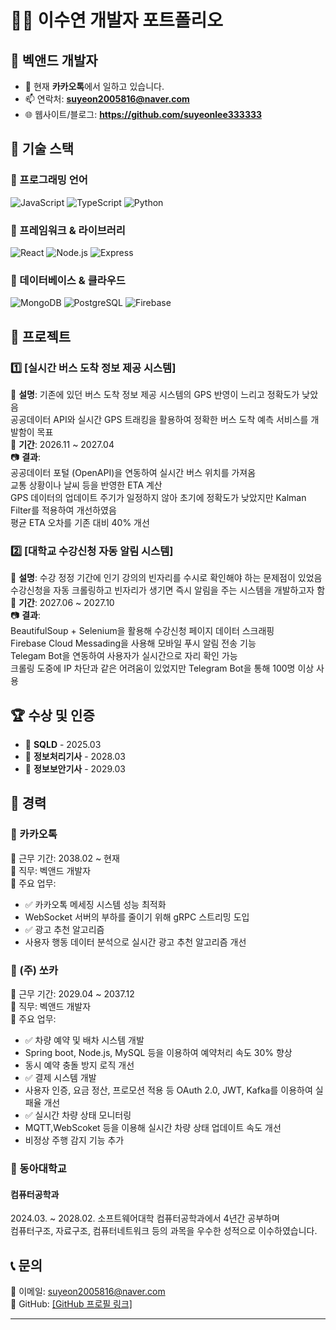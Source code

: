 # 🧑‍💻 이수연 개발자 포트폴리오

## 👋 벡앤드 개발자  

- 🔭 현재 **카카오톡**에서 일하고 있습니다.  
- 📫 연락처: **suyeon2005816@naver.com**
- 🌐 웹사이트/블로그: **https://github.com/suyeonlee333333**

## 🚀 기술 스택

### 🔹 프로그래밍 언어
![JavaScript](https://img.shields.io/badge/JavaScript-F7DF1E?style=for-the-badge&logo=javascript&logoColor=black)
![TypeScript](https://img.shields.io/badge/TypeScript-007ACC?style=for-the-badge&logo=typescript&logoColor=white)
![Python](https://img.shields.io/badge/Python-3776AB?style=for-the-badge&logo=python&logoColor=white)

### 🔹 프레임워크 & 라이브러리
![React](https://img.shields.io/badge/React-61DAFB?style=for-the-badge&logo=react&logoColor=black)
![Node.js](https://img.shields.io/badge/Node.js-339933?style=for-the-badge&logo=nodedotjs&logoColor=white)
![Express](https://img.shields.io/badge/Express-000000?style=for-the-badge&logo=express&logoColor=white)

### 🔹 데이터베이스 & 클라우드
![MongoDB](https://img.shields.io/badge/MongoDB-47A248?style=for-the-badge&logo=mongodb&logoColor=white)
![PostgreSQL](https://img.shields.io/badge/PostgreSQL-336791?style=for-the-badge&logo=postgresql&logoColor=white)
![Firebase](https://img.shields.io/badge/Firebase-FFCA28?style=for-the-badge&logo=firebase&logoColor=black)

## 💼 프로젝트

### 1️⃣ [실시간 버스 도착 정보 제공 시스템]  
📌 **설명**: 기존에 있던 버스 도착 정보 제공 시스템의 GPS 반영이 느리고 정확도가 낮았음  
공공데이터 API와 실시간 GPS 트래킹을 활용하여 정확한 버스 도착 예측 서비스를 개발함이 목표   
📆 **기간**: 2026.11 ~ 2027.04  
📷 **결과**:  
공공데이터 포털 (OpenAPI)을 연동하여 실시간 버스 위치를 가져옴  
교통 상황이나 날씨 등을 반영한 ETA 계산  
GPS 데이터의 업데이트 주기가 일정하지 않아 초기에 정확도가 낮았지만 Kalman Filter를 적용하여 개선하였음  
평균 ETA 오차를 기존 대비 40% 개선  

### 2️⃣ [대학교 수강신청 자동 알림 시스템]  
📌 **설명**: 수강 정정 기간에 인기 강의의 빈자리를 수시로 확인해야 하는 문제점이 있었음  
수강신청을 자동 크롤링하고 빈자리가 생기면 즉시 알림을 주는 시스템을 개발하고자 함  
📆 **기간**: 2027.06 ~ 2027.10  
📷 **결과**:  
BeautifulSoup + Selenium을 활용해 수강신청 페이지 데이터 스크래핑  
Firebase Cloud Messading을 사용해 모바일 푸시 알림 전송 기능  
Telegam Bot을 연동하여 사용자가 실시간으로 자리 확인 가능  
크롤링 도중에 IP 차단과 같은 어려움이 있었지만 Telegram Bot을 통해 100명 이상 사용  

## 🏆 수상 및 인증  
- 🏅 **SQLD** - 2025.03  
- 🏅 **정보처리기사** - 2028.03  
- 🏅 **정보보안기사** - 2029.03  

## 📜 경력  

### 🔹 카카오톡
📆 근무 기간: 2038.02 ~ 현재  
💼 직무: 벡앤드 개발자  
📌 주요 업무:  
- ✅ 카카오톡 메세징 시스템 성능 최적화  
- WebSocket 서버의 부하를 줄이기 위해 gRPC 스트리밍 도입  
- ✅ 광고 추천 알고리즘  
- 사용자 행동 데이터 분석으로 실시간 광고 추천 알고리즘 개선  

### 🔹 (주) 쏘카  
📆 근무 기간: 2029.04 ~ 2037.12  
💼 직무: 벡앤드 개발자  
📌 주요 업무:  
- ✅ 차량 예약 및 배차 시스템 개발  
- Spring boot, Node.js, MySQL 등을 이용하여 예약처리 속도 30% 향상
- 동시 예약 충돌 방지 로직 개선  
- ✅ 결제 시스템 개발    
- 사용자 인증, 요금 정산, 프로모션 적용 등 OAuth 2.0, JWT, Kafka를 이용하여 실패율 개선  
- ✅ 실시간 차량 상태 모니터링  
- MQTT,WebScoket 등을 이용해 실시간 차량 상태 업데이트 속도 개선  
- 비정상 주행 감지 기능 추가  

### 🔹 동아대학교  
#### 컴퓨터공학과
2024.03. ~ 2028.02.
소프트웨어대학 컴퓨터공학과에서 4년간 공부하며  
컴퓨터구조, 자료구조, 컴퓨터네트워크 등의 과목을 우수한 성적으로 이수하였습니다.

## 📞 문의  
📧 이메일: suyeon2005816@naver.com  
🐙 GitHub: [[GitHub 프로필 링크]  ](https://github.com/suyeonlee333333)  

---
